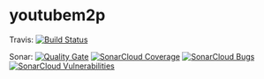 # youtubem2p

Travis:
[![Build Status](https://travis-ci.org/JulienOrain/youtubem2p.svg?branch=master)](https://travis-ci.org/JulienOrain/youtubem2p)

Sonar:
[![Quality Gate](https://sonarcloud.io/api/badges/gate?key=youtubem2p)](https://sonarcloud.io/dashboard?id=youtubem2p)
[![SonarCloud Coverage](https://sonarcloud.io/api/badges/measure?key=youtubem2p&metric=coverage)](https://sonarcloud.io/component_measures?id=youtubem2p&metric=Coverage)
[![SonarCloud Bugs](https://sonarcloud.io/api/badges/measure?key=youtubem2p&metric=bugs)](https://sonarcloud.io/component_measures?id=youtubem2p&metric=Reliability)
[![SonarCloud Vulnerabilities](https://sonarcloud.io/api/badges/measure?key=youtubem2p&metric=vulnerabilities)](https://sonarcloud.io/component_measures?id=youtubem2p&metric=Security)

